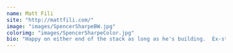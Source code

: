 ```yaml
---
name: Matt Fili
site: "http://mattfili.com/"
image: "images/SpencerSharpeBW.jpg"
colorimg: "images/SpencerSharpeColor.jpg"
bio: "Happy on either end of the stack as long as he's building.  Ex-strategy consultant, ex-investment banker, ex-sales professional. Two of his favorite things: late night coding, making deals happen."
---
```

